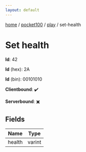 ```yaml
---
layout: default
---
```


[home](/)  /  [pocket100](/protocol/pocket100)  /  [play](/protocol/pocket100/play)  /  set-health

# Set health

**Id**: 42

**Id** (hex): 2A

**Id** (bin): 00101010

**Clientbound**: ✔️

**Serverbound**: ✖️

## Fields

Name | Type
---|---
health | varint


